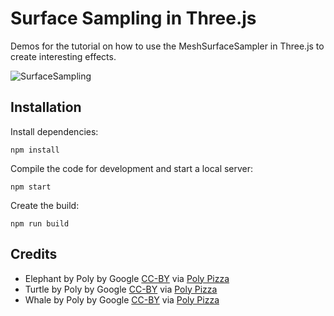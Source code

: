 # Surface Sampling in Three.js

Demos for the tutorial on how to use the MeshSurfaceSampler in Three.js to create interesting effects.

![SurfaceSampling](https://user-images.githubusercontent.com/43752457/131747971-25155154-95ad-4122-a79a-a6ff5267d4dd.png)


## Installation

Install dependencies:

```
npm install
```

Compile the code for development and start a local server:

```
npm start
```

Create the build:

```
npm run build
```

## Credits

- Elephant by Poly by Google [CC-BY](https://creativecommons.org/licenses/by/3.0/) via [Poly Pizza](https://poly.pizza/m/cx0-TiCjDOx)
- Turtle by Poly by Google [CC-BY](https://creativecommons.org/licenses/by/3.0/) via [Poly Pizza](https://poly.pizza/m/fklSEvGm1Q8)
- Whale by Poly by Google [CC-BY](https://creativecommons.org/licenses/by/3.0/) via [Poly Pizza](https://poly.pizza/m/15cXqVGk0jA)






